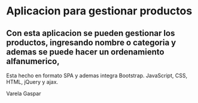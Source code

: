 # Aplicacion para gestionar productos

## Con esta aplicacion se pueden gestionar los productos, ingresando nombre o categoria y ademas se puede hacer un ordenamiento alfanumerico,

Esta hecho en formato SPA y ademas integra Bootstrap.
JavaScript, CSS, HTML, jQuery y ajax.

Varela Gaspar